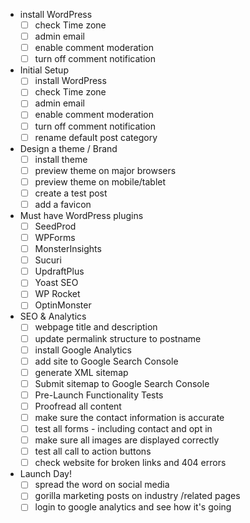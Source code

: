 
- install WordPress
	- [ ] check Time zone 
	- [ ] admin email 
	- [ ] enable comment moderation 
	- [ ] turn off comment notification 
- Initial Setup
	- [ ] install WordPress 
	- [ ] check Time zone 
	- [ ] admin email 
	- [ ] enable comment moderation 
	- [ ] turn off comment notification 
	- [ ] rename default post category 
- Design a theme / Brand
	- [ ] install theme 
	- [ ] preview theme on major browsers 
	- [ ] preview theme on mobile/tablet 
	- [ ] create a test post 
	- [ ] add a favicon 
- Must have WordPress plugins
	- [ ] SeedProd 
	- [ ] WPForms 
	- [ ] MonsterInsights 
	- [ ] Sucuri 
	- [ ] UpdraftPlus 
	- [ ] Yoast SEO 
	- [ ] WP Rocket 
	- [ ] OptinMonster 
- SEO & Analytics
	- [ ] webpage title and description 
	- [ ] update permalink structure to postname 
	- [ ] install Google Analytics 
	- [ ] add site to Google Search Console 
	- [ ] generate XML sitemap 
	- [ ] Submit sitemap to Google Search Console 
	- [ ] Pre-Launch Functionality Tests 
	- [ ] Proofread all content 
	- [ ] make sure the contact information is accurate 
	- [ ] test all forms - including contact and opt in 
	- [ ] make sure all images are displayed correctly 
	- [ ] test all call to action buttons 
	- [ ] check website for broken links and 404 errors 
- Launch Day!
	- [ ] spread the word on social media 
	- [ ] gorilla marketing posts on industry /related pages 
	- [ ] login to google analytics and see how it's going 